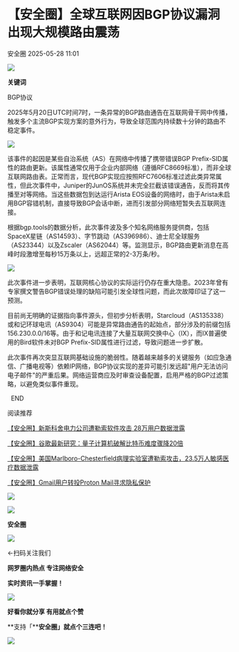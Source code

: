 #  【安全圈】全球互联网因BGP协议漏洞出现大规模路由震荡   
 安全圈   2025-05-28 11:01  
  
![](https://mmbiz.qpic.cn/sz_mmbiz_png/aBHpjnrGylgOvEXHviaXu1fO2nLov9bZ055v7s8F6w1DD1I0bx2h3zaOx0Mibd5CngBwwj2nTeEbupw7xpBsx27Q/640?wx_fmt=other&from=appmsg&tp=webp&wxfrom=5&wx_lazy=1&wx_co=1 "")  
  
  
**关键词**  
  
  
  
BGP协议  
  
  
2025年5月20日UTC时间7时，一条异常的BGP路由通告在互联网骨干网中传播，触发多个主流BGP实现方案的意外行为，导致全球范围内持续数十分钟的路由不稳定事件。  
  
![](https://mmbiz.qpic.cn/sz_mmbiz_png/aBHpjnrGyljL8iaJ5AWpCZUDhDbLLbTdx5ceI0GWurgTqV8BiaBFgUfeP9xHuBJw0NrSkwNDNpG3uziaUT6AAydyw/640?wx_fmt=png&from=appmsg "")  
  
该事件的起因是某些自治系统（AS）在网络中传播了携带错误BGP Prefix-SID属性的路由更新。该属性通常仅用于企业内部网络（遵循RFC8669标准），而非全球互联网路由表。正常而言，现代BGP实现应按照RFC7606标准过滤此类异常属性，但此次事件中，Juniper的JunOS系统并未完全拦截该错误通告，反而将其传播至对等网络。当这些数据包到达运行Arista EOS设备的网络时，由于Arista未启用BGP容错机制，直接导致BGP会话中断，进而引发部分网络短暂失去互联网连接。  
  
根据bgp.tools的数据分析，此次事件波及多个知名网络服务提供商，包括SpaceX星链（AS14593）、字节跳动（AS396986）、迪士尼全球服务（AS23344）以及Zscaler（AS62044）等。监测显示，BGP路由更新消息在高峰时段激增至每秒15万条以上，远超正常的2-3万条/秒。  
  
![](https://mmbiz.qpic.cn/sz_mmbiz_png/aBHpjnrGyljL8iaJ5AWpCZUDhDbLLbTdxZ0vRZXdeUlfaUJg8FibbScsnIm7zYjQibFSywVLybYqIibY3Z956qxS8g/640?wx_fmt=png&from=appmsg "")  
  
此次事件进一步表明，互联网核心协议的实际运行仍存在重大隐患。2023年曾有专家撰文警告BGP错误处理的缺陷可能引发全球性问题，而此次故障印证了这一预测。  
  
目前尚无明确的证据指向事件源头，但初步分析表明，Starcloud（AS135338）或和记环球电讯（AS9304）可能是异常路由通告的起始点，部分涉及的前缀包括156.230.0.0/16等。由于和记电讯连接了大量互联网交换中心（IX），而IX普遍使用的Bird软件未对BGP Prefix-SID属性进行过滤，导致问题进一步扩散。  
  
此次事件再次突显互联网基础设施的脆弱性。随着越来越多的关键服务（如应急通信、广播电视等）依赖IP网络，BGP协议实现的差异可能引发远超"用户无法访问电子邮件"的严重后果。网络运营商应及时审查设备配置，启用严格的BGP过滤策略，以避免类似事件重现。  
  
  
  END    
  
  
阅读推荐  
  
  
[【安全圈】新斯科舍电力公司遭勒索软件攻击 28万用户数据泄露](https://mp.weixin.qq.com/s?__biz=MzIzMzE4NDU1OQ==&mid=2652069849&idx=1&sn=af1f386531bd8797fadbd3f226bb77a6&scene=21#wechat_redirect)  
  
  
  
[【安全圈】谷歌最新研究：量子计算机破解比特币难度骤降20倍](https://mp.weixin.qq.com/s?__biz=MzIzMzE4NDU1OQ==&mid=2652069849&idx=2&sn=5022a5ab81242b01d992d9db38a62b27&scene=21#wechat_redirect)  
  
  
  
[【安全圈】美国Marlboro-Chesterfield病理实验室遭勒索攻击，23.5万人敏感医疗数据泄露](https://mp.weixin.qq.com/s?__biz=MzIzMzE4NDU1OQ==&mid=2652069849&idx=3&sn=490c6573ca146ab8a1e5c63490a5b736&scene=21#wechat_redirect)  
  
  
  
[【安全圈】Gmail用户转投Proton Mail寻求隐私保护](https://mp.weixin.qq.com/s?__biz=MzIzMzE4NDU1OQ==&mid=2652069849&idx=4&sn=d0949fdb4c93089c0356215069ac0e8b&scene=21#wechat_redirect)  
  
  
  
  
![](https://mmbiz.qpic.cn/mmbiz_gif/aBHpjnrGylgeVsVlL5y1RPJfUdozNyCEft6M27yliapIdNjlcdMaZ4UR4XxnQprGlCg8NH2Hz5Oib5aPIOiaqUicDQ/640?wx_fmt=gif "")  
  
  
  
![](https://mmbiz.qpic.cn/mmbiz_png/aBHpjnrGylgeVsVlL5y1RPJfUdozNyCEDQIyPYpjfp0XDaaKjeaU6YdFae1iagIvFmFb4djeiahnUy2jBnxkMbaw/640?wx_fmt=png "")  
  
**安全圈**  
  
![](https://mmbiz.qpic.cn/mmbiz_gif/aBHpjnrGylgeVsVlL5y1RPJfUdozNyCEft6M27yliapIdNjlcdMaZ4UR4XxnQprGlCg8NH2Hz5Oib5aPIOiaqUicDQ/640?wx_fmt=gif "")  
  
  
←扫码关注我们  
  
**网罗圈内热点 专注网络安全**  
  
**实时资讯一手掌握！**  
  
  
![](https://mmbiz.qpic.cn/mmbiz_gif/aBHpjnrGylgeVsVlL5y1RPJfUdozNyCE3vpzhuku5s1qibibQjHnY68iciaIGB4zYw1Zbl05GQ3H4hadeLdBpQ9wEA/640?wx_fmt=gif "")  
  
**好看你就分享 有用就点个赞**  
  
**支持「****安全圈」就点个三连吧！**  
  
![](https://mmbiz.qpic.cn/mmbiz_gif/aBHpjnrGylgeVsVlL5y1RPJfUdozNyCE3vpzhuku5s1qibibQjHnY68iciaIGB4zYw1Zbl05GQ3H4hadeLdBpQ9wEA/640?wx_fmt=gif "")  
  
  
